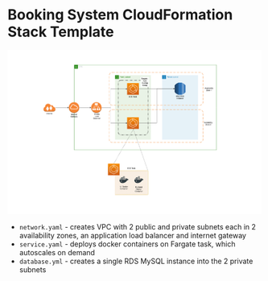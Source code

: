 # Booking System CloudFormation Stack Template

![AWS Architecture](./assets/aws-architecture.png)

- `network.yaml` - creates VPC with 2 public and private subnets each in 2 availability zones, an application load balancer and internet gateway
- `service.yaml` - deploys docker containers on Fargate task, which autoscales on demand
- `database.yml` - creates a single RDS MySQL instance into the 2 private subnets